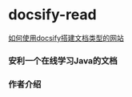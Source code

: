# docsify-read

[如何使用docsify搭建文档类型的网站](./docs/how-to-use-docsify.md)

### 安利一个在线学习Java的文档


### 作者介绍

